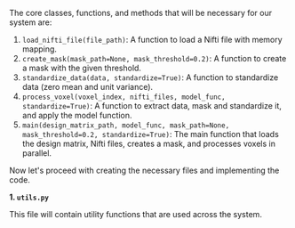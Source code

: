 The core classes, functions, and methods that will be necessary for our system are:

1. `load_nifti_file(file_path)`: A function to load a Nifti file with memory mapping.
2. `create_mask(mask_path=None, mask_threshold=0.2)`: A function to create a mask with the given threshold.
3. `standardize_data(data, standardize=True)`: A function to standardize data (zero mean and unit variance).
4. `process_voxel(voxel_index, nifti_files, model_func, standardize=True)`: A function to extract data, mask and standardize it, and apply the model function.
5. `main(design_matrix_path, model_func, mask_path=None, mask_threshold=0.2, standardize=True)`: The main function that loads the design matrix, Nifti files, creates a mask, and processes voxels in parallel.

Now let's proceed with creating the necessary files and implementing the code.

**1. `utils.py`**

This file will contain utility functions that are used across the system.


